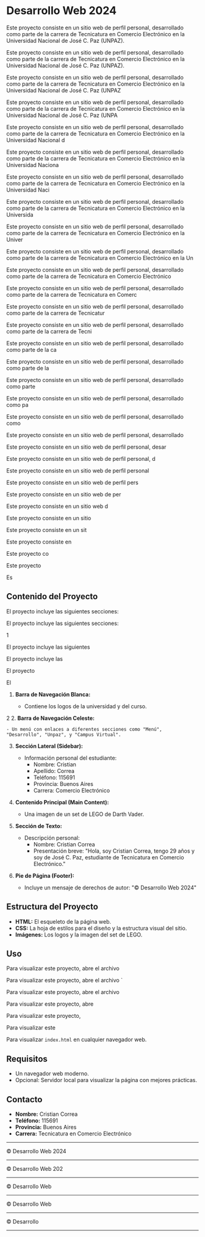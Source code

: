 # Desarrollo Web 2024

Este proyecto consiste en un sitio web de perfil personal, desarrollado como parte de la carrera de Tecnicatura en Comercio Electrónico en la Universidad Nacional de José C. Paz (UNPAZ).



Este proyecto consiste en un sitio web de perfil personal, desarrollado como parte de la carrera de Tecnicatura en Comercio Electrónico en la Universidad Nacional de José C. Paz (UNPAZ).


Este proyecto consiste en un sitio web de perfil personal, desarrollado como parte de la carrera de Tecnicatura en Comercio Electrónico en la Universidad Nacional de José C. Paz (UNPAZ


Este proyecto consiste en un sitio web de perfil personal, desarrollado como parte de la carrera de Tecnicatura en Comercio Electrónico en la Universidad Nacional de José C. Paz (UNPA


Este proyecto consiste en un sitio web de perfil personal, desarrollado como parte de la carrera de Tecnicatura en Comercio Electrónico en la Universidad Nacional d


Este proyecto consiste en un sitio web de perfil personal, desarrollado como parte de la carrera de Tecnicatura en Comercio Electrónico en la Universidad Naciona


Este proyecto consiste en un sitio web de perfil personal, desarrollado como parte de la carrera de Tecnicatura en Comercio Electrónico en la Universidad Naci


Este proyecto consiste en un sitio web de perfil personal, desarrollado como parte de la carrera de Tecnicatura en Comercio Electrónico en la Universida


Este proyecto consiste en un sitio web de perfil personal, desarrollado como parte de la carrera de Tecnicatura en Comercio Electrónico en la Univer


Este proyecto consiste en un sitio web de perfil personal, desarrollado como parte de la carrera de Tecnicatura en Comercio Electrónico en la Un


Este proyecto consiste en un sitio web de perfil personal, desarrollado como parte de la carrera de Tecnicatura en Comercio Electrónico 


Este proyecto consiste en un sitio web de perfil personal, desarrollado como parte de la carrera de Tecnicatura en Comerc


Este proyecto consiste en un sitio web de perfil personal, desarrollado como parte de la carrera de Tecnicatur


Este proyecto consiste en un sitio web de perfil personal, desarrollado como parte de la carrera de Tecni


Este proyecto consiste en un sitio web de perfil personal, desarrollado como parte de la ca


Este proyecto consiste en un sitio web de perfil personal, desarrollado como parte de la


Este proyecto consiste en un sitio web de perfil personal, desarrollado como parte


Este proyecto consiste en un sitio web de perfil personal, desarrollado como pa


Este proyecto consiste en un sitio web de perfil personal, desarrollado como


Este proyecto consiste en un sitio web de perfil personal, desarrollado 


Este proyecto consiste en un sitio web de perfil personal, desar


Este proyecto consiste en un sitio web de perfil personal, d


Este proyecto consiste en un sitio web de perfil personal


Este proyecto consiste en un sitio web de perfil pers


Este proyecto consiste en un sitio web de per


Este proyecto consiste en un sitio web d


Este proyecto consiste en un sitio 


Este proyecto consiste en un sit


Este proyecto consiste en


Este proyecto co


Este proyecto


Es
## Contenido del Proyecto

El proyecto incluye las siguientes secciones:



El proyecto incluye las siguientes secciones:

1


El proyecto incluye las siguientes


El proyecto incluye las


El proyecto


El
1. **Barra de Navegación Blanca:**

   
    - Contiene los logos de la universidad y del curso.
  

  
2
2. **Barra de Navegación Celeste:**

   
    - Un menú con enlaces a diferentes secciones como "Menú", "Desarrollo", "Unpaz", y "Campus Virtual".

3. **Sección Lateral (Sidebar):**

   
    - Información personal del estudiante:
      - Nombre: Cristian
      - Apellido: Correa
      - Teléfono: 115691
      - Provincia: Buenos Aires
      - Carrera: Comercio Electrónico

4. **Contenido Principal (Main Content):**
    - Una imagen de un set de LEGO de Darth Vader.

5. **Sección de Texto:**
    - Descripción personal:
      - Nombre: Cristian Correa
      - Presentación breve: "Hola, soy Cristian Correa, tengo 29 años y soy de José C. Paz, estudiante de Tecnicatura en Comercio Electrónico."

6. **Pie de Página (Footer):**
    - Incluye un mensaje de derechos de autor: "© Desarrollo Web 2024"

## Estructura del Proyecto

- **HTML:** El esqueleto de la página web.
- **CSS:** La hoja de estilos para el diseño y la estructura visual del sitio.
- **Imágenes:** Los logos y la imagen del set de LEGO.

## Uso

Para visualizar este proyecto, abre el archivo 

Para visualizar este proyecto, abre el archivo `


Para visualizar este proyecto, abre el archivo


Para visualizar este proyecto, abre


Para visualizar este proyecto,


Para visualizar este


Para visualizar
`index.html` en cualquier navegador web.

## Requisitos

- Un navegador web moderno.
- Opcional: Servidor local para visualizar la página con mejores prácticas.

## Contacto

- **Nombre:** Cristian Correa
- **Teléfono:** 115691
- **Provincia:** Buenos Aires
- **Carrera:** Tecnicatura en Comercio Electrónico

---

© Desarrollo Web 2024


---

© Desarrollo Web 202


---

© Desarrollo Web 


---

© Desarrollo Web


---

© Desarrollo


---


